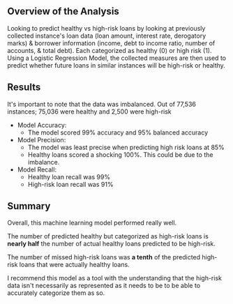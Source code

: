 ## Overview of the Analysis

Looking to predict healthy vs high-risk loans by looking at previously
collected instance's loan data (loan amount, interest rate, derogatory marks) & borrower information (income, debt to income ratio, number of accounts, & total debt). Each categorized as healthy (0) or high risk (1).
Using a Logistic Regression Model, the collected measures are then used to predict whether future loans in similar instances will be high-risk or healthy.


## Results

It's important to note that the data was imbalanced. Out of 77,536 instances; 75,036 were healthy and 2,500 were high-risk

* Model Accuracy: 
  * The model scored 99% accuracy and 95% balanced accuracy
* Model Precision:
  * The model was least precise when predicting high risk loans at 85%
  * Healthy loans scored a shocking 100%. This could be due to the imbalance.
* Model Recall:
  * Healthy loan recall was 99%
  * High-risk loan recall was 91% 


## Summary

Overall, this machine learning model performed really well. 

The number of predicted healthy but categorized as high-risk loans is **nearly half** the number of actual healthy loans predicted to be high-risk.

The number of missed high-risk loans was **a tenth** of the predicted high-risk loans that were actually healthy loans.

I recommend this model as a tool with the understanding that the high-risk data isn't necessarily as represented as it needs to be to be able to accurately categorize them as so.
